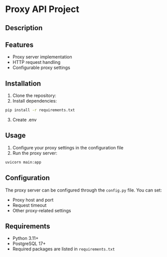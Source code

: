 # Proxy API Project

## Description


## Features
- Proxy server implementation
- HTTP request handling
- Configurable proxy settings

## Installation
1. Clone the repository:
2. Install dependencies:
```bash
pip install -r requirements.txt
```
3. Create .env

## Usage
1. Configure your proxy settings in the configuration file
2. Run the proxy server:
```bash
uvicorn main:app
```

## Configuration
The proxy server can be configured through the `config.py` file. You can set:
- Proxy host and port
- Request timeout
- Other proxy-related settings

## Requirements
- Python 3.11+
- PostgreSQL 17+
- Required packages are listed in `requirements.txt`